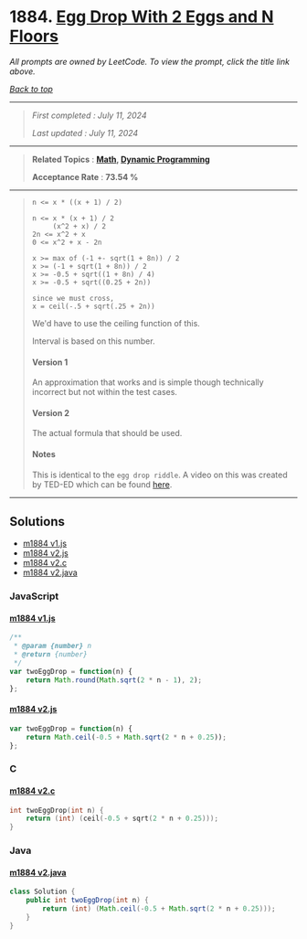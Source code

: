 # 1884. [Egg Drop With 2 Eggs and N Floors](<https://leetcode.com/problems/egg-drop-with-2-eggs-and-n-floors>)

*All prompts are owned by LeetCode. To view the prompt, click the title link above.*

*[Back to top](<../README.md>)*

------

> *First completed : July 11, 2024*
>
> *Last updated : July 11, 2024*

------

> **Related Topics** : **[Math](<by_topic/Math.md>), [Dynamic Programming](<by_topic/Dynamic Programming.md>)**
>
> **Acceptance Rate** : **73.54 %**

------

> ```
> n <= x * ((x + 1) / 2)
> 
> n <= x * (x + 1) / 2
>      (x^2 + x) / 2
> 2n <= x^2 + x
> 0 <= x^2 + x - 2n
> 
> x >= max of (-1 +- sqrt(1 + 8n)) / 2
> x >= (-1 + sqrt(1 + 8n)) / 2
> x >= -0.5 + sqrt((1 + 8n) / 4)
> x >= -0.5 + sqrt((0.25 + 2n))
> 
> since we must cross,
> x = ceil(-.5 + sqrt(.25 + 2n))
> ```
> 
> We'd have to use the ceiling function of this.
> 
> Interval is based on this number.
> 
> 
> #### Version 1
> An approximation that works and is simple though technically incorrect but not within the test cases.
> 
> #### Version 2
> The actual formula that should be used.
> 
> 
> #### Notes
> 
> This is identical to the `egg drop riddle`. A video on this was 
> created by TED-ED which can be found [here](https://youtu.be/NGtt7GJ1uiM?si=9RrQ2WIshF9qsUCW).
> 
> 

------

## Solutions

- [m1884 v1.js](<../my-submissions/m1884 v1.js>)
- [m1884 v2.js](<../my-submissions/m1884 v2.js>)
- [m1884 v2.c](<../my-submissions/m1884 v2.c>)
- [m1884 v2.java](<../my-submissions/m1884 v2.java>)
### JavaScript
#### [m1884 v1.js](<../my-submissions/m1884 v1.js>)
```JavaScript
/**
 * @param {number} n
 * @return {number}
 */
var twoEggDrop = function(n) {
    return Math.round(Math.sqrt(2 * n - 1), 2);
};
```

#### [m1884 v2.js](<../my-submissions/m1884 v2.js>)
```JavaScript
var twoEggDrop = function(n) {
    return Math.ceil(-0.5 + Math.sqrt(2 * n + 0.25));
};
```

### C
#### [m1884 v2.c](<../my-submissions/m1884 v2.c>)
```C
int twoEggDrop(int n) {
    return (int) (ceil(-0.5 + sqrt(2 * n + 0.25)));
}
```

### Java
#### [m1884 v2.java](<../my-submissions/m1884 v2.java>)
```Java
class Solution {
    public int twoEggDrop(int n) {
        return (int) (Math.ceil(-0.5 + Math.sqrt(2 * n + 0.25)));
    }
}
```

